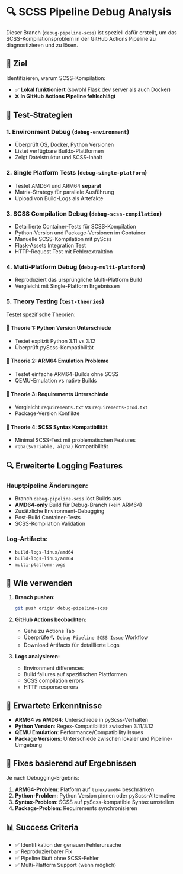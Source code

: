 # 🔍 SCSS Pipeline Debug Analysis

Dieser Branch (`debug-pipeline-scss`) ist speziell dafür erstellt, um das SCSS-Kompilationsproblem in der GitHub Actions Pipeline zu diagnostizieren und zu lösen.

## 🎯 Ziel

Identifizieren, warum SCSS-Kompilation:
- ✅ **Lokal funktioniert** (sowohl Flask dev server als auch Docker)
- ❌ **In GitHub Actions Pipeline fehlschlägt**

## 🧪 Test-Strategien

### 1. **Environment Debug** (`debug-environment`)
- Überprüft OS, Docker, Python Versionen
- Listet verfügbare Buildx-Plattformen
- Zeigt Dateistruktur und SCSS-Inhalt

### 2. **Single Platform Tests** (`debug-single-platform`)
- Testet AMD64 und ARM64 **separat**
- Matrix-Strategy für parallele Ausführung
- Upload von Build-Logs als Artefakte

### 3. **SCSS Compilation Debug** (`debug-scss-compilation`)
- Detaillierte Container-Tests für SCSS-Kompilation
- Python-Version und Package-Versionen im Container
- Manuelle SCSS-Kompilation mit pyScss
- Flask-Assets Integration Test
- HTTP-Request Test mit Fehlerextraktion

### 4. **Multi-Platform Debug** (`debug-multi-platform`)
- Reproduziert das ursprüngliche Multi-Platform Build
- Vergleicht mit Single-Platform Ergebnissen

### 5. **Theory Testing** (`test-theories`)
Testet spezifische Theorien:

#### 🔬 **Theorie 1: Python Version Unterschiede**
- Testet explizit Python 3.11 vs 3.12
- Überprüft pyScss-Kompatibilität

#### 🔬 **Theorie 2: ARM64 Emulation Probleme**
- Testet einfache ARM64-Builds ohne SCSS
- QEMU-Emulation vs native Builds

#### 🔬 **Theorie 3: Requirements Unterschiede**
- Vergleicht `requirements.txt` vs `requirements-prod.txt`
- Package-Version Konflikte

#### 🔬 **Theorie 4: SCSS Syntax Kompatibilität**
- Minimal SCSS-Test mit problematischen Features
- `rgba($variable, alpha)` Kompatibilität

## 🔍 Erweiterte Logging Features

### Hauptpipeline Änderungen:
- Branch `debug-pipeline-scss` löst Builds aus
- **AMD64-only** Build für Debug-Branch (kein ARM64)
- Zusätzliche Environment-Debugging
- Post-Build Container-Tests
- SCSS-Kompilation Validation

### Log-Artifacts:
- `build-logs-linux/amd64`
- `build-logs-linux/arm64` 
- `multi-platform-logs`

## 🚀 Wie verwenden

1. **Branch pushen:**
   ```bash
   git push origin debug-pipeline-scss
   ```

2. **GitHub Actions beobachten:**
   - Gehe zu Actions Tab
   - Überprüfe `🔍 Debug Pipeline SCSS Issue` Workflow
   - Download Artifacts für detaillierte Logs

3. **Logs analysieren:**
   - Environment differences
   - Build failures auf spezifischen Plattformen
   - SCSS compilation errors
   - HTTP response errors

## 🎯 Erwartete Erkenntnisse

- **ARM64 vs AMD64**: Unterschiede in pyScss-Verhalten
- **Python Version**: Regex-Kompatibilität zwischen 3.11/3.12
- **QEMU Emulation**: Performance/Compatibility Issues
- **Package Versions**: Unterschiede zwischen lokaler und Pipeline-Umgebung

## 🔧 Fixes basierend auf Ergebnissen

Je nach Debugging-Ergebnis:

1. **ARM64-Problem**: Platform auf `linux/amd64` beschränken
2. **Python-Problem**: Python Version pinnen oder pyScss-Alternative
3. **Syntax-Problem**: SCSS auf pyScss-kompatible Syntax umstellen
4. **Package-Problem**: Requirements synchronisieren

## 📊 Success Criteria

- ✅ Identifikation der genauen Fehlerursache
- ✅ Reproduzierbarer Fix
- ✅ Pipeline läuft ohne SCSS-Fehler
- ✅ Multi-Platform Support (wenn möglich)
